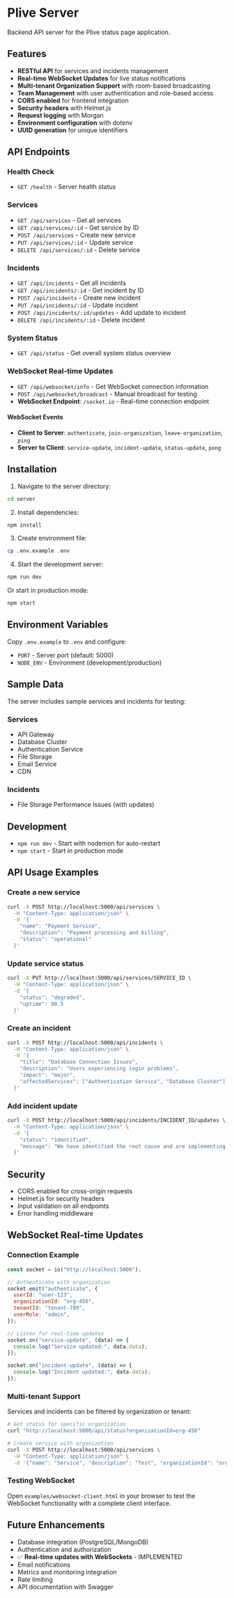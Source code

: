 # Plive Server

Backend API server for the Plive status page application.

## Features

- **RESTful API** for services and incidents management
- **Real-time WebSocket Updates** for live status notifications
- **Multi-tenant Organization Support** with room-based broadcasting
- **Team Management** with user authentication and role-based access
- **CORS enabled** for frontend integration
- **Security headers** with Helmet.js
- **Request logging** with Morgan
- **Environment configuration** with dotenv
- **UUID generation** for unique identifiers

## API Endpoints

### Health Check

- `GET /health` - Server health status

### Services

- `GET /api/services` - Get all services
- `GET /api/services/:id` - Get service by ID
- `POST /api/services` - Create new service
- `PUT /api/services/:id` - Update service
- `DELETE /api/services/:id` - Delete service

### Incidents

- `GET /api/incidents` - Get all incidents
- `GET /api/incidents/:id` - Get incident by ID
- `POST /api/incidents` - Create new incident
- `PUT /api/incidents/:id` - Update incident
- `POST /api/incidents/:id/updates` - Add update to incident
- `DELETE /api/incidents/:id` - Delete incident

### System Status

- `GET /api/status` - Get overall system status overview

### WebSocket Real-time Updates

- `GET /api/websocket/info` - Get WebSocket connection information
- `POST /api/websocket/broadcast` - Manual broadcast for testing
- **WebSocket Endpoint**: `/socket.io` - Real-time connection endpoint

#### WebSocket Events

- **Client to Server**: `authenticate`, `join-organization`, `leave-organization`, `ping`
- **Server to Client**: `service-update`, `incident-update`, `status-update`, `pong`

## Installation

1. Navigate to the server directory:

```bash
cd server
```

2. Install dependencies:

```bash
npm install
```

3. Create environment file:

```bash
cp .env.example .env
```

4. Start the development server:

```bash
npm run dev
```

Or start in production mode:

```bash
npm start
```

## Environment Variables

Copy `.env.example` to `.env` and configure:

- `PORT` - Server port (default: 5000)
- `NODE_ENV` - Environment (development/production)

## Sample Data

The server includes sample services and incidents for testing:

### Services

- API Gateway
- Database Cluster
- Authentication Service
- File Storage
- Email Service
- CDN

### Incidents

- File Storage Performance Issues (with updates)

## Development

- `npm run dev` - Start with nodemon for auto-restart
- `npm start` - Start in production mode

## API Usage Examples

### Create a new service

```bash
curl -X POST http://localhost:5000/api/services \
  -H "Content-Type: application/json" \
  -d '{
    "name": "Payment Service",
    "description": "Payment processing and billing",
    "status": "operational"
  }'
```

### Update service status

```bash
curl -X PUT http://localhost:5000/api/services/SERVICE_ID \
  -H "Content-Type: application/json" \
  -d '{
    "status": "degraded",
    "uptime": 98.5
  }'
```

### Create an incident

```bash
curl -X POST http://localhost:5000/api/incidents \
  -H "Content-Type: application/json" \
  -d '{
    "title": "Database Connection Issues",
    "description": "Users experiencing login problems",
    "impact": "major",
    "affectedServices": ["Authentication Service", "Database Cluster"]
  }'
```

### Add incident update

```bash
curl -X POST http://localhost:5000/api/incidents/INCIDENT_ID/updates \
  -H "Content-Type: application/json" \
  -d '{
    "status": "identified",
    "message": "We have identified the root cause and are implementing a fix."
  }'
```

## Security

- CORS enabled for cross-origin requests
- Helmet.js for security headers
- Input validation on all endpoints
- Error handling middleware

## WebSocket Real-time Updates

### Connection Example

```javascript
const socket = io("http://localhost:5000");

// Authenticate with organization
socket.emit("authenticate", {
  userId: "user-123",
  organizationId: "org-456",
  tenantId: "tenant-789",
  userRole: "admin",
});

// Listen for real-time updates
socket.on("service-update", (data) => {
  console.log("Service updated:", data.data);
});

socket.on("incident-update", (data) => {
  console.log("Incident updated:", data.data);
});
```

### Multi-tenant Support

Services and incidents can be filtered by organization or tenant:

```bash
# Get status for specific organization
curl "http://localhost:5000/api/status?organizationId=org-456"

# Create service with organization
curl -X POST http://localhost:5000/api/services \
  -H "Content-Type: application/json" \
  -d '{"name": "Service", "description": "Test", "organizationId": "org-456"}'
```

### Testing WebSocket

Open `examples/websocket-client.html` in your browser to test the WebSocket functionality with a complete client interface.

## Future Enhancements

- Database integration (PostgreSQL/MongoDB)
- Authentication and authorization
- ✅ **Real-time updates with WebSockets** - IMPLEMENTED
- Email notifications
- Metrics and monitoring integration
- Rate limiting
- API documentation with Swagger
